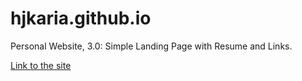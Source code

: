 # hjkaria.github.io
Personal Website, 3.0: Simple Landing Page with Resume and Links. 

[Link to the site](https://hjkaria.github.io/)
